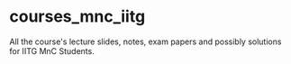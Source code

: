 # courses_mnc_iitg
All the course's lecture slides, notes, exam papers and possibly solutions for IITG MnC Students.
